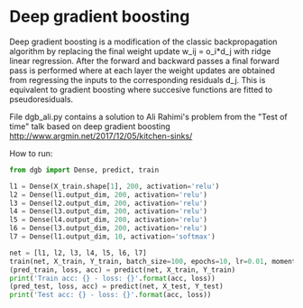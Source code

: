 # Deep gradient boosting
Deep gradient boosting is a modification of the classic backpropagation algorithm by replacing the final weight update w_ij = o_i*d_j with ridge linear regression. After the forward and backward passes a final forward pass is performed where at each layer the weight updates are obtained from regressing the inputs to the corresponding residuals d_j. This is equivalent to gradient boosting where succesive functions are fitted to pseudoresiduals.

File dgb_ali.py contains a solution to Ali Rahimi's problem from the "Test of time" talk based on deep gradient boosting
http://www.argmin.net/2017/12/05/kitchen-sinks/

How to run:

```python
from dgb import Dense, predict, train

l1 = Dense(X_train.shape[1], 200, activation='relu')
l2 = Dense(l1.output_dim, 200, activation='relu')
l3 = Dense(l2.output_dim, 200, activation='relu')
l4 = Dense(l3.output_dim, 200, activation='relu')
l5 = Dense(l4.output_dim, 200, activation='relu')
l6 = Dense(l3.output_dim, 200, activation='relu')
l7 = Dense(l1.output_dim, 10, activation='softmax')

net = [l1, l2, l3, l4, l5, l6, l7]
train(net, X_train, Y_train, batch_size=100, epochs=10, lr=0.01, momentum=0., decay=0., verbose=100)
(pred_train, loss, acc) = predict(net, X_train, Y_train)
print('Train acc: {} - loss: {}'.format(acc, loss))
(pred_test, loss, acc) = predict(net, X_test, Y_test)
print('Test acc: {} - loss: {}'.format(acc, loss))
```
